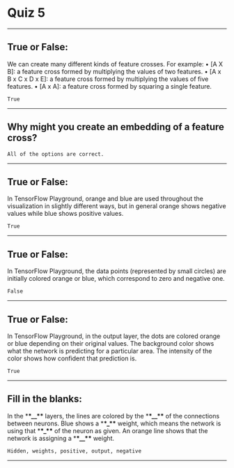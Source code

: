 # Quiz 5

---

## True or False:

We can create many different kinds of feature crosses.
For example:
• [A X B]: a feature cross formed by multiplying the values of two features.
• [A x B x C x D x E]: a feature cross formed by multiplying the values of five features.
• [A x A]: a feature cross formed by squaring a single feature.

`True`

---

## Why might you create an embedding of a feature cross?

`All of the options are correct.`

---

## True or False:

In TensorFlow Playground, orange and blue are used throughout the visualization in slightly different ways, but in general orange shows negative values while blue shows positive values.

`True`

---

## True or False:

In TensorFlow Playground, the data points (represented by small circles) are initially colored orange or blue, which correspond to zero and negative one.

`False`

---

## True or False:

In TensorFlow Playground, in the output layer, the dots are colored orange or blue depending on their original values. The background color shows what the network is predicting for a particular area. The intensity of the color shows how confident that prediction is.

`True`

---

## Fill in the blanks:

In the \***\*\_\_\*\*** layers, the lines are colored by the \***\*\_\_\*\*** of the connections between neurons. Blue shows a \***\*\_\*\*** weight, which means the network is using that \***\*\_\*\*** of the neuron as given. An orange line shows that the network is assigning a \***\*\_\_\*\*** weight.

`Hidden, weights, positive, output, negative`

---
